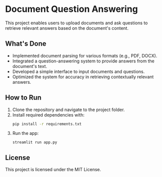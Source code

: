 
# Document Question Answering

This project enables users to upload documents and ask questions to retrieve relevant answers based on the document's content.

## What's Done

- Implemented document parsing for various formats (e.g., PDF, DOCX).
- Integrated a question-answering system to provide answers from the document's text.
- Developed a simple interface to input documents and questions.
- Optimized the system for accuracy in retrieving contextually relevant answers.

## How to Run

1. Clone the repository and navigate to the project folder.
2. Install required dependencies with:
   ```bash
   pip install -r requirements.txt
   ```
3. Run the app:
   ```terminal
   streamlit run app.py
   ```

## License

This project is licensed under the MIT License.
